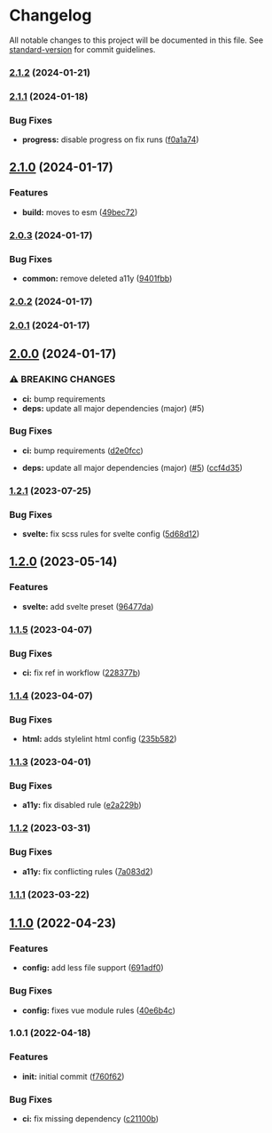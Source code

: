# Changelog

All notable changes to this project will be documented in this file. See [standard-version](https://github.com/conventional-changelog/standard-version) for commit guidelines.

### [2.1.2](https://github.com/dvcol/stylelint-plugin-presets/compare/v2.1.1...v2.1.2) (2024-01-21)

### [2.1.1](https://github.com/dvcol/stylelint-plugin-presets/compare/v2.1.0...v2.1.1) (2024-01-18)


### Bug Fixes

* **progress:** disable progress on fix runs ([f0a1a74](https://github.com/dvcol/stylelint-plugin-presets/commit/f0a1a743cda60e88c64fd6b6a8f7fe71568edff2))

## [2.1.0](https://github.com/dvcol/stylelint-plugin-presets/compare/v2.0.3...v2.1.0) (2024-01-17)


### Features

* **build:** moves to esm ([49bec72](https://github.com/dvcol/stylelint-plugin-presets/commit/49bec7232f4ecc7a38af1bd96b45f300c644a299))

### [2.0.3](https://github.com/dvcol/stylelint-plugin-presets/compare/v2.0.2...v2.0.3) (2024-01-17)


### Bug Fixes

* **common:** remove deleted a11y ([9401fbb](https://github.com/dvcol/stylelint-plugin-presets/commit/9401fbb7264faa9816b5570d8fea89eb46a50a0b))

### [2.0.2](https://github.com/dvcol/stylelint-plugin-presets/compare/v2.0.1...v2.0.2) (2024-01-17)

### [2.0.1](https://github.com/dvcol/stylelint-plugin-presets/compare/v2.0.0...v2.0.1) (2024-01-17)

## [2.0.0](https://github.com/dvcol/stylelint-plugin-presets/compare/v1.2.1...v2.0.0) (2024-01-17)


### ⚠ BREAKING CHANGES

* **ci:** bump requirements
* **deps:** update all major dependencies (major) (#5)

### Bug Fixes

* **ci:** bump requirements ([d2e0fcc](https://github.com/dvcol/stylelint-plugin-presets/commit/d2e0fcc3aa64d03d169de6bb520d0ffbb199e80f))


* **deps:** update all major dependencies (major) ([#5](https://github.com/dvcol/stylelint-plugin-presets/issues/5)) ([ccf4d35](https://github.com/dvcol/stylelint-plugin-presets/commit/ccf4d3587f951fa19bf7afe5d9c6b7da2aec4eb8))

### [1.2.1](https://github.com/dvcol/stylelint-plugin-presets/compare/v1.2.0...v1.2.1) (2023-07-25)


### Bug Fixes

* **svelte:** fix scss rules for svelte config ([5d68d12](https://github.com/dvcol/stylelint-plugin-presets/commit/5d68d1233f196d577b2ece1ccddee25dbca05fbb))

## [1.2.0](https://github.com/dvcol/stylelint-plugin-presets/compare/v1.1.5...v1.2.0) (2023-05-14)


### Features

* **svelte:** add svelte preset ([96477da](https://github.com/dvcol/stylelint-plugin-presets/commit/96477da068a953c583f4b8f2b14ada9094361abe))

### [1.1.5](https://github.com/dvcol/stylelint-plugin-presets/compare/v1.1.4...v1.1.5) (2023-04-07)


### Bug Fixes

* **ci:** fix ref in workflow ([228377b](https://github.com/dvcol/stylelint-plugin-presets/commit/228377b2dc81af1939a127da1ed3f782d37d2251))

### [1.1.4](https://github.com/dvcol/stylelint-plugin-presets/compare/v1.1.3...v1.1.4) (2023-04-07)


### Bug Fixes

* **html:** adds stylelint html config ([235b582](https://github.com/dvcol/stylelint-plugin-presets/commit/235b582ac72c44b87f80112d36a82833cf9d6996))

### [1.1.3](https://github.com/dvcol/stylelint-plugin-presets/compare/v1.1.2...v1.1.3) (2023-04-01)


### Bug Fixes

* **a11y:** fix disabled rule ([e2a229b](https://github.com/dvcol/stylelint-plugin-presets/commit/e2a229b048dedbc163047348cc3feebf6e1bbda5))

### [1.1.2](https://github.com/dvcol/stylelint-plugin-presets/compare/v1.1.1...v1.1.2) (2023-03-31)


### Bug Fixes

* **a11y:** fix conflicting rules ([7a083d2](https://github.com/dvcol/stylelint-plugin-presets/commit/7a083d277e7665ff6f1a48d82086c2006aff488f))

### [1.1.1](https://github.com/dvcol/stylelint-plugin-presets/compare/v1.1.0...v1.1.1) (2023-03-22)

## [1.1.0](https://github.com/dvcol/stylelint-plugin-presets/compare/v1.0.1...v1.1.0) (2022-04-23)


### Features

* **config:** add less file support ([691adf0](https://github.com/dvcol/stylelint-plugin-presets/commit/691adf01436ca6c2e12695990d8c0df4b2959fbf))


### Bug Fixes

* **config:** fixes vue module rules ([40e6b4c](https://github.com/dvcol/stylelint-plugin-presets/commit/40e6b4cc81324b5076868883e54ea1a1e30d1d7b))

### 1.0.1 (2022-04-18)


### Features

* **init:** initial commit ([f760f62](https://github.com/dvcol/stylelint-plugin-presets/commit/f760f62f5545852a84aa258a9d022858b62941e9))


### Bug Fixes

* **ci:** fix missing dependency ([c21100b](https://github.com/dvcol/stylelint-plugin-presets/commit/c21100b450a4fc6dd64eb3e9b9de3d737943a818))
